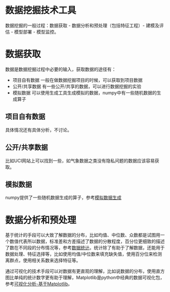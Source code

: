 # 数据挖掘技术工具

数据挖掘的一般过程：数据获取 - 数据分析和预处理（包括特征工程）- 建模及评估 - 模型部署 - 模型监控。

# 数据获取

数据是数据挖掘过程中必要的输入，获取数据的途径有：

- 项目自有数据
  一般在做数据挖掘项目的时候，可以获取到项目数据
- 公开/共享数据
  有一些公开/共享的数据，可以进行数据挖掘的实验
- 模拟数据
  可以使用生成工具生成模拟的数据，numpy中有一些随机数据的生成算子

## 项目自有数据

具体情况还有具体分析，不讨论。

## 公开/共享数据

比如UCI网站上可以找到一些，如气象数据之类没有隐私问题的数据应该容易获取。

## 模拟数据

numpy提供了一些随机数据生成的算子，参考[模拟数据生成](./数据获取/模拟数据生成.ipynb)

# 数据分析和预处理

基于统计的手段可以大致了解数据的分布，比如均值、中位数、众数都是试图用一个数值代表所以数据，标准差和方差描述了数据的分散程度，百分位更细致的描述了数在不同段的分布情况等，参考[数据统计](./数据分析/数据统计.ipynb)。统计除了有助于了解数据，还能用于数据处理、特征选择等，比如使用均值/中位数来填充缺失值，使用百分位来检测离群点，使用相关系数来选择特征等。

通过可视化的技术手段可以对数据有更直观的理解，比如说数据的分布，使用直方图比单纯的统计数字更有助于理解，Matplotlib是python中经典的数据可视化包，参考[可视化分析-基于Matplotlib](./数据分析/可视化分析-基于Matplotlib.ipynb)。

